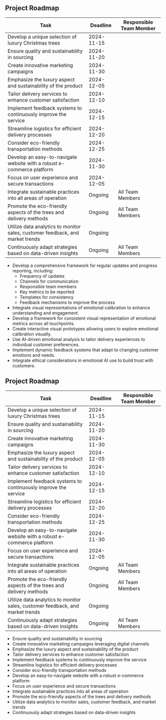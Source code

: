 

## Project Roadmap

| Task                                             | Deadline       | Responsible Team Member |
|--------------------------------------------------|----------------|-------------------------|
| Develop a unique selection of luxury Christmas trees | 2024-11-15    | <Team Member A>         |
| Ensure quality and sustainability in sourcing    | 2024-11-20    | <Team Member B>         |
| Create innovative marketing campaigns             | 2024-11-30    | <Team Member C>         |
| Emphasize the luxury aspect and sustainability of the product | 2024-12-05 | <Team Member D>         |
| Tailor delivery services to enhance customer satisfaction | 2024-12-10 | <Team Member E>         |
| Implement feedback systems to continuously improve the service | 2024-12-15 | <Team Member F>         |
| Streamline logistics for efficient delivery processes | 2024-12-20 | <Team Member G>         |
| Consider eco-friendly transportation methods      | 2024-12-25    | <Team Member H>         |
| Develop an easy-to-navigate website with a robust e-commerce platform | 2024-11-30 | <Team Member I>         |
| Focus on user experience and secure transactions  | 2024-12-05    | <Team Member J>         |
| Integrate sustainable practices into all areas of operation | Ongoing | All Team Members        |
| Promote the eco-friendly aspects of the trees and delivery methods | Ongoing | All Team Members        |
| Utilize data analytics to monitor sales, customer feedback, and market trends | Ongoing | <Team Member K>         |
| Continuously adapt strategies based on data-driven insights | Ongoing | All Team Members        |
- Develop a comprehensive framework for regular updates and progress reporting, including:
  - Frequency of updates
  - Channels for communication
  - Responsible team members
  - Key metrics to be reported
  - Templates for consistency
  - Feedback mechanisms to improve the process
- Integrate visual representations of emotional calibration to enhance understanding and engagement.
- Develop a framework for consistent visual representation of emotional metrics across all touchpoints.
- Create interactive visual prototypes allowing users to explore emotional calibration visually.
- Use AI-driven emotional analysis to tailor delivery experiences to individual customer preferences.
- Implement dynamic feedback systems that adapt to changing customer emotions and needs.
- Integrate ethical considerations in emotional AI use to build trust with customers.
## Project Roadmap

| Task                                             | Deadline       | Responsible Team Member |
|--------------------------------------------------|----------------|-------------------------|
| Develop a unique selection of luxury Christmas trees | 2024-11-15    | <Team Member A>         |
| Ensure quality and sustainability in sourcing    | 2024-11-20    | <Team Member B>         |
| Create innovative marketing campaigns             | 2024-11-30    | <Team Member C>         |
| Emphasize the luxury aspect and sustainability of the product | 2024-12-05 | <Team Member D>         |
| Tailor delivery services to enhance customer satisfaction | 2024-12-10 | <Team Member E>         |
| Implement feedback systems to continuously improve the service | 2024-12-15 | <Team Member F>         |
| Streamline logistics for efficient delivery processes | 2024-12-20 | <Team Member G>         |
| Consider eco-friendly transportation methods      | 2024-12-25    | <Team Member H>         |
| Develop an easy-to-navigate website with a robust e-commerce platform | 2024-11-30 | <Team Member I>         |
| Focus on user experience and secure transactions  | 2024-12-05    | <Team Member J>         |
| Integrate sustainable practices into all areas of operation | Ongoing | All Team Members        |
| Promote the eco-friendly aspects of the trees and delivery methods | Ongoing | All Team Members        |
| Utilize data analytics to monitor sales, customer feedback, and market trends | Ongoing | <Team Member K>         |
| Continuously adapt strategies based on data-driven insights | Ongoing | All Team Members        |
- Ensure quality and sustainability in sourcing
- Create innovative marketing campaigns leveraging digital channels
- Emphasize the luxury aspect and sustainability of the product
- Tailor delivery services to enhance customer satisfaction
- Implement feedback systems to continuously improve the service
- Streamline logistics for efficient delivery processes
- Consider eco-friendly transportation methods
- Develop an easy-to-navigate website with a robust e-commerce platform
- Focus on user experience and secure transactions
- Integrate sustainable practices into all areas of operation
- Promote the eco-friendly aspects of the trees and delivery methods
- Utilize data analytics to monitor sales, customer feedback, and market trends
- Continuously adapt strategies based on data-driven insights